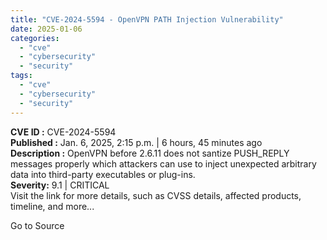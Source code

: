 ```yaml
---
title: "CVE-2024-5594 - OpenVPN PATH Injection Vulnerability"
date: 2025-01-06
categories: 
  - "cve"
  - "cybersecurity"
  - "security"
tags: 
  - "cve"
  - "cybersecurity"
  - "security"
---
```


**CVE ID :** CVE-2024-5594  
**Published :** Jan. 6, 2025, 2:15 p.m. | 6 hours, 45 minutes ago  
**Description :** OpenVPN before 2.6.11 does not santize PUSH\_REPLY messages properly which attackers can use to inject unexpected arbitrary data into third-party executables or plug-ins.  
**Severity:** 9.1 | CRITICAL  
Visit the link for more details, such as CVSS details, affected products, timeline, and more...

Go to Source
